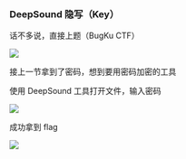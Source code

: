 ### DeepSound 隐写（Key）

话不多说，直接上题（BugKu CTF）

![](https://pic1.imgdb.cn/item/677f890bd0e0a243d4f286e3.jpg)

接上一节拿到了密码，想到要用密码加密的工具

使用 DeepSound 工具打开文件，输入密码

![](https://pic1.imgdb.cn/item/677f8a0ad0e0a243d4f2873c.jpg)

成功拿到 flag

![](https://pic1.imgdb.cn/item/677f8a63d0e0a243d4f28744.jpg)